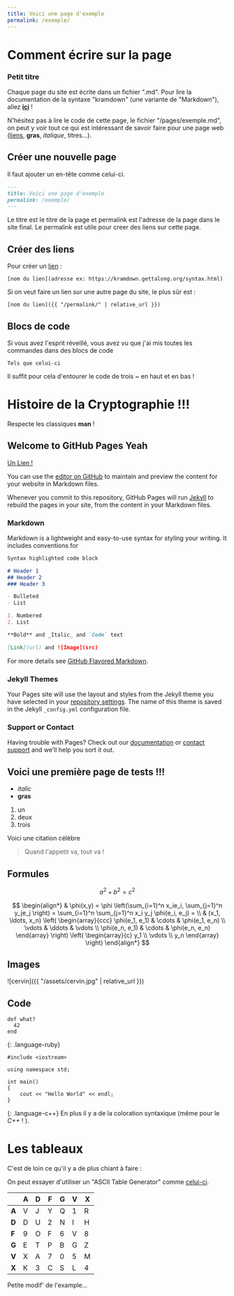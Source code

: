 ```yaml
---
title: Voici une page d'exemple
permalink: /exemple/
---
```

# Comment écrire sur la page

### Petit titre

Chaque page du site est écrite dans un fichier ".md".
Pour lire la documentation de la syntaxe "kramdown" (une variante de "Markdown"), allez [**ici**](https://kramdown.gettalong.org/syntax.html) ! 

N'hésitez pas à lire le code de cette page, le fichier "/pages/exemple.md", on peut y voir tout ce qui est intéressant de savoir faire pour une page web ([liens](), **gras**, *italique*, titres...).

## Créer une nouvelle page
Il faut ajouter un en-tête comme celui-ci.

~~~ Markdown
---
title: Voici une page d'exemple
permalink: /exemple/
---
~~~

Le titre est le titre de la page et permalink est l'adresse de la page dans le site final. Le permalink est utile pour creer des liens sur cette page.

## Créer des liens

Pour créer un [lien](#) :

~~~
[nom du lien](adresse ex: https://kramdown.gettalong.org/syntax.html)
~~~

Si on veut faire un lien sur une autre page du site, le plus sûr est : 

~~~
[nom du lien]({{ "/permalink/" | relative_url }})
~~~

## Blocs de code

Si vous avez l'esprit réveillé, vous avez vu que j'ai mis toutes les commandes dans des blocs de code

~~~
Tels que celui-ci
~~~

Il suffit pour cela d'entourer le code de trois ~ en haut et en bas !

# Histoire de la Cryptographie !!!
Respecte les classiques **man** ! 

## Welcome to GitHub Pages **Yeah**

[Un Lien !](Page1.html)

You can use the [editor on GitHub](https://github.com/SamuelGallay/CryptoTPE/edit/master/index.md) to maintain and preview the content for your website in Markdown files.

Whenever you commit to this repository, GitHub Pages will run [Jekyll](https://jekyllrb.com/) to rebuild the pages in your site, from the content in your Markdown files.

### Markdown

Markdown is a lightweight and easy-to-use syntax for styling your writing. It includes conventions for

```markdown
Syntax highlighted code block

# Header 1
## Header 2
### Header 3

- Bulleted
- List

1. Numbered
2. List

**Bold** and _Italic_ and `Code` text

[Link](url) and ![Image](src)
```

For more details see [GitHub Flavored Markdown](https://guides.github.com/features/mastering-markdown/).

### Jekyll Themes

Your Pages site will use the layout and styles from the Jekyll theme you have selected in your [repository settings](https://github.com/SamuelGallay/CryptoTPE/settings). The name of this theme is saved in the Jekyll `_config.yml` configuration file.

### Support or Contact

Having trouble with Pages? Check out our [documentation](https://help.github.com/categories/github-pages-basics/) or [contact support](https://github.com/contact) and we’ll help you sort it out.

## Voici une première page de tests !!!

* *italic* 
* **gras** 


1. un
2. deux
3. trois  


Voici une citation célèbre
> Quand l'appetit va, tout va !

## Formules
$$
a^2 + b^2 = c^2
$$

$$
\begin{align*}
  & \phi(x,y) = \phi \left(\sum_{i=1}^n x_ie_i, \sum_{j=1}^n y_je_j \right)
  = \sum_{i=1}^n \sum_{j=1}^n x_i y_j \phi(e_i, e_j) = \\
  & (x_1, \ldots, x_n) \left( \begin{array}{ccc}
      \phi(e_1, e_1) & \cdots & \phi(e_1, e_n) \\
      \vdots & \ddots & \vdots \\
      \phi(e_n, e_1) & \cdots & \phi(e_n, e_n)
    \end{array} \right)
  \left( \begin{array}{c}
      y_1 \\
      \vdots \\
      y_n
    \end{array} \right)
\end{align*}
$$

## Images

![cervin]({{ "/assets/cervin.jpg" | relative_url }})

## Code 
~~~
def what?
  42
end
~~~
{: .language-ruby}

~~~
#include <iostream>

using namespace std;

int main()
{
	cout << "Hello World" << endl;
}
~~~
{: .language-c++}
En plus il y a de la coloration syntaxique (même pour le *C++* ! ).

# Les tableaux

C'est de loin ce qu'il y a de plus chiant à faire :

On peut essayer d'utiliser un "ASCII Table Generator" comme [celui-ci](https://www.tablesgenerator.com/text_tables#).


|       | A | D | F | G | V | X |
|-------|---|---|---|---|---|---|
| **A** | V | J | Y | Q | 1 | R |
| **D** | D | U | 2 | N | I | H |
| **F** | 9 | O | F | 6 | V | 8 |
| **G** | E | T | P | B | G | Z |
| **V** | X | A | 7 | 0 | 5 | M |
| **X** | K | 3 | C | S | L | 4 |

Petite modif' de l'example...
